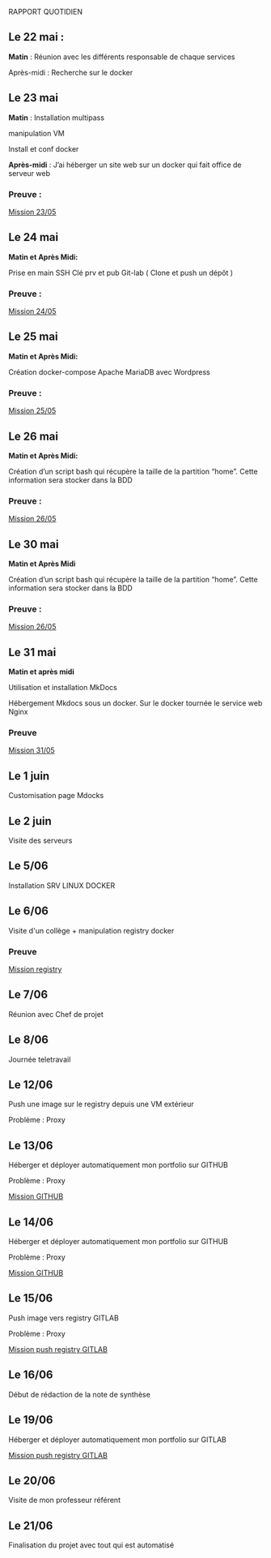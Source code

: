 RAPPORT QUOTIDIEN


## Le 22 mai : 

**Matin** : Réunion avec les différents responsable de chaque services


Après-midi :
Recherche sur le docker 




## Le 23 mai

**Matin** : Installation multipass
 
manipulation VM

Install et conf docker 

**Après-midi** : J’ai héberger un site web sur un docker qui fait office de serveur web

### Preuve : 

[Mission 23/05](https://antoninlcs.github.io/Porfolio/Stage%20CD%2072/Documentation/Multipass%26docker/)




## Le 24 mai


**Matin et Après Midi:** 

Prise en main SSH 
Clé prv et pub
Git-lab ( Clone et push un dépôt ) 

### Preuve :

[Mission 24/05](https://antoninlcs.github.io/Porfolio/Stage%20CD%2072/Documentation/GITLAB/)



## Le 25 mai 

**Matin et Après Midi:** 

Création docker-compose
Apache MariaDB
avec Wordpress

### Preuve :

[Mission 25/05](https://antoninlcs.github.io/Porfolio/Stage%20CD%2072/Documentation/Docker-compose/)



## Le 26 mai 

**Matin et Après Midi:**  

Création d’un script bash qui récupère la taille de la partition “home”. Cette information sera stocker dans la BDD

### Preuve :

[Mission 26/05](https://antoninlcs.github.io/Porfolio/Stage%20CD%2072/Documentation/Script/)



## Le 30 mai 

**Matin et Après Midi**

Création d’un script bash qui récupère la taille de la partition “home”. Cette information sera stocker dans la BDD


### Preuve :

[Mission 26/05](https://antoninlcs.github.io/Porfolio/Stage%20CD%2072/Documentation/Script/)



## Le 31 mai 

**Matin et après midi**

Utilisation et installation MkDocs

Hébergement Mkdocs sous un docker. Sur le docker tournée le service web Nginx

### Preuve 

[Mission 31/05](https://antoninlcs.github.io/Porfolio/Stage%20CD%2072/Documentation/Mkdocs/)


## Le 1 juin

Customisation page Mdocks 



## Le 2 juin

Visite des serveurs 


## Le 5/06 

Installation SRV LINUX DOCKER 


## Le 6/06 

Visite d'un collège + manipulation registry docker 

### Preuve 

[Mission registry]()


## Le 7/06

Réunion avec Chef de projet 

## Le 8/06

Journée teletravail

## Le 12/06

Push une image sur le registry depuis une VM extérieur 

Problème : Proxy

##  Le 13/06

Héberger et déployer automatiquement mon portfolio sur GITHUB 

Problème : Proxy

[Mission GITHUB](https://antoninlcs.github.io/cd72/Stage%20CD%2072/Mission/Mission%20du%2013.06-14.06/)


## Le 14/06 

Héberger et déployer automatiquement mon portfolio sur GITHUB 

Problème : Proxy

[Mission GITHUB](https://antoninlcs.github.io/cd72/Stage%20CD%2072/Mission/Mission%20du%2013.06-14.06/)


## Le 15/06

Push image vers registry GITLAB 

Problème : Proxy

[Mission push registry GITLAB](https://antoninlcs.github.io/cd72/Stage%20CD%2072/Mission/gitlab-ci.yml/)

## Le 16/06

Début de rédaction de la note de synthèse 

## Le 19/06 

Héberger et déployer automatiquement mon portfolio sur GITLAB 

[Mission push registry GITLAB](https://antoninlcs.github.io/cd72/Stage%20CD%2072/Mission/gitlab-ci.yml/)



## Le 20/06 

Visite de mon professeur référent 

## Le 21/06

Finalisation du projet avec tout qui est automatisé































































